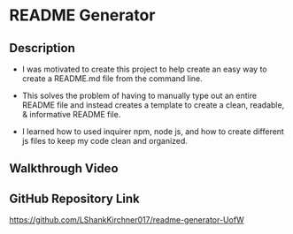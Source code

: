 # README Generator 

## Description

- I was motivated to create this project to help create an easy way to create a README.md file from the command line. 

- This solves the problem of having to manually type out an entire README file and instead creates a template to create a clean, readable, & informative README file. 

- I learned how to used inquirer npm, node js, and how to create different js files to keep my code clean and organized. 

## Walkthrough Video 

## GitHub Repository Link 
<https://github.com/LShankKirchner017/readme-generator-UofW>
